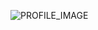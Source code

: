 ![PROFILE_IMAGE](https://avatars.githubusercontent.com/u/84238903?s=400&u=1ee4e5492be2ab471d92ffbc4e154cd499d63290&v=4)
